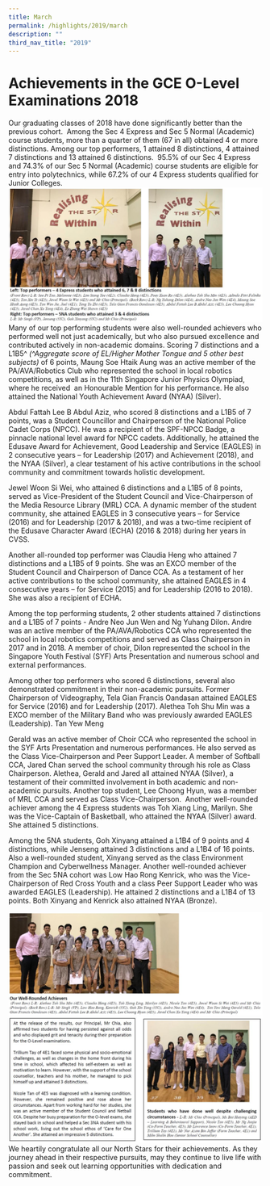 ```yaml
---
title: March
permalink: /highlights/2019/march
description: ""
third_nav_title: "2019"
---
```

# Achievements in the GCE O-Level Examinations 2018

Our graduating classes of 2018 have done significantly better than the previous cohort.  Among the Sec 4 Express and Sec 5 Normal (Academic) course students, more than a quarter of them (67 in all) obtained 4 or more distinctions. Among our top performers, 1 attained 8 distinctions, 4 attained 7 distinctions and 13 attained 6 distinctions.  95.5% of our Sec 4 Express and 74.3% of our Sec 5 Normal (Academic) course students are eligible for entry into polytechnics, while 67.2% of our 4 Express students qualified for Junior Colleges.
![](/images/march%202019.jpg)
Many of our top performing students were also well-rounded achievers who performed well not just academically, but who also pursued excellence and contributed actively in non-academic domains. Scoring 7 distinctions and a L1B5^ _(^Aggregate score of EL/Higher Mother Tongue and 5 other best subjects)_ of 6 points, Maung Soe Htaik Aung was an active member of the PA/AVA/Robotics Club who represented the school in local robotics competitions, as well as in the 11th Singapore Junior Physics Olympiad, where he received  an Honourable Mention for his performance. He also attained the National Youth Achievement Award (NYAA) (Silver).

Abdul Fattah Lee B Abdul Aziz, who scored 8 distinctions and a L1B5 of 7 points, was a Student Councillor and Chairperson of the National Police Cadet Corps (NPCC). He was a recipient of the SPF-NPCC Badge, a pinnacle national level award for NPCC cadets. Additionally, he attained the Edusave Award for Achievement, Good Leadership and Service (EAGLES) in 2 consecutive years – for Leadership (2017) and Achievement (2018), and the NYAA (Silver), a clear testament of his active contributions in the school community and commitment towards holistic development.

Jewel Woon Si Wei, who attained 6 distinctions and a L1B5 of 8 points, served as Vice-President of the Student Council and Vice-Chairperson of the Media Resource Library (MRL) CCA. A dynamic member of the student community, she attained EAGLES in 3 consecutive years – for Service (2016) and for Leadership (2017 & 2018), and was a two-time recipient of the Edusave Character Award (ECHA) (2016 & 2018) during her years in CVSS.

Another all-rounded top performer was Claudia Heng who attained 7 distinctions and a L1B5 of 9 points. She was an EXCO member of the Student Council and Chairperson of Dance CCA. As a testament of her active contributions to the school community, she attained EAGLES in 4 consecutive years – for Service (2015) and for Leadership (2016 to 2018). She was also a recipient of ECHA.

Among the top performing students, 2 other students attained 7 distinctions and a L1B5 of 7 points - Andre Neo Jun Wen and Ng Yuhang Dilon. Andre was an active member of the PA/AVA/Robotics CCA who represented the school in local robotics competitions and served as Class Chairperson in 2017 and in 2018. A member of choir, Dilon represented the school in the Singapore Youth Festival (SYF) Arts Presentation and numerous school and external performances.

Among other top performers who scored 6 distinctions, several also demonstrated commitment in their non-academic pursuits. Former Chairperson of Videography, Tela Gian Francis Oandasan attained EAGLES for Service (2016) and for Leadership (2017). Alethea Toh Shu Min was a EXCO member of the Military Band who was previously awarded EAGLES (Leadership). Tan Yew Meng 

Gerald was an active member of Choir CCA who represented the school in the SYF Arts Presentation and numerous performances. He also served as the Class Vice-Chairperson and Peer Support Leader. A member of Softball CCA, Jared Chan served the school community through his role as Class Chairperson. Alethea, Gerald and Jared all attained NYAA (Silver), a testament of their committed involvement in both academic and non-academic pursuits. Another top student, Lee Choong Hyun, was a member of MRL CCA and served as Class Vice-Chairperson.  Another well-rounded achiever among the 4 Express students was Toh Xiang Ling, Marilyn. She was the Vice-Captain of Basketball, who attained the NYAA (Silver) award. She attained 5 distinctions.

Among the 5NA students, Goh Xinyang attained a L1B4 of 9 points and 4 distinctions, while Jenseng attained 3 distinctions and a L1B4 of 16 points. Also a well-rounded student, Xinyang served as the class Environment Champion and Cyberwellness Manager. Another well-rounded achiever from the Sec 5NA cohort was Low Hao Rong Kenrick, who was the Vice-Chairperson of Red Cross Youth and a class Peer Support Leader who was awarded EAGLES (Leadership). He attained 2 distinctions and a L1B4 of 13 points. Both Xinyang and Kenrick also attained NYAA (Bronze).

![](/images/march%202019%202.jpg)
![](/images/march%202019%203.jpg)
We heartily congratulate all our North Stars for their achievements. As they journey ahead in their respective pursuits, may they continue to live life with passion and seek out learning opportunities with dedication and commitment.